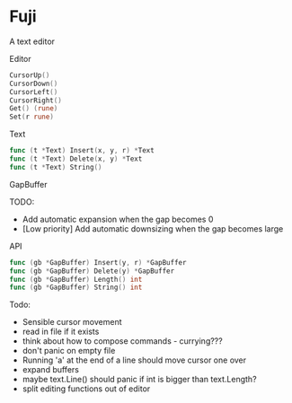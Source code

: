 # Fuji

A text editor

Editor

```go
CursorUp()
CursorDown()
CursorLeft()
CursorRight()
Get() (rune)
Set(r rune)
```

Text

```go
func (t *Text) Insert(x, y, r) *Text
func (t *Text) Delete(x, y) *Text
func (t *Text) String()
```

GapBuffer

TODO:
- Add automatic expansion when the gap becomes 0
- [Low priority] Add automatic downsizing when the gap becomes large

API

```go
func (gb *GapBuffer) Insert(y, r) *GapBuffer
func (gb *GapBuffer) Delete(y) *GapBuffer
func (gb *GapBuffer) Length() int
func (gb *GapBuffer) String() int
```

Todo:

- Sensible cursor movement
- read in file if it exists
- think about how to compose commands - currying???
- don't panic on empty file
- Running 'a' at the end of a line should move cursor one over
- expand buffers
- maybe text.Line() should panic if int is bigger than text.Length?
- split editing functions out of editor
